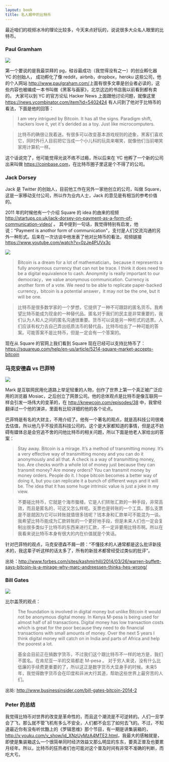 ```yaml
---
layout: book
title: 名人眼中的比特币
---
```


最近咱们的视频冰冷的理论比较多，今天来点好玩的，说说很多大众名人眼里的比特币。


### Paul Gramham

![](http://media.happycasts.net/pic/peterpic/pg.jpg)

第一个要说的是我最崇拜的 pg，硅谷最成功（我觉得没有之一）的创业孵化器 YC 的创始人，
成功孵化了像 reddit，airbnb，dropbox，heroku 这些公司，他的个人网站 <http://www.paulgraham.com/>上面有很多文章是创业者必读的，这些内容也被编成一本书叫做《黑客与画家》，北京这边的书店我以前看到都有卖的。
大家可以到 YC 的官方论坛 Hacker News 上面跟他讨论问题，就像这里 <https://news.ycombinator.com/item?id=5402424> 有人问到了他对于比特币的看法，下面是他的回答：

> I am very intrigued by Bitcoin.  It has all the signs.
    Paradigm shift, hackers love it, yet it's derided as
    a toy.  Just like microcomputers.

> 比特币的确很让我着迷。有很多可以改变基本游戏规则的迹象，黑客们喜欢它，同时外行人目前把它当成一个小儿科的玩具来嘲笑，就像他们当前嘲笑家用计算机一样。

这个话说完了，他可能觉得光说不练不过瘾，所以后来在 YC 他孵了一个新的公司出来叫做 <https://coinbase.com>，在比特币圈子里这是个不得了的公司。

### Jack Dorsey

Jack 是 Twitter 的创始人，目前他工作在另外一家他创立的公司，叫做 Square，这是一家移动支付公司，所以作为业内人士，Jack 的意见是有相当的参考价值的。

2011 年的时候他有一个介绍 Square 的 idea 的由来的视频 <http://startups.co.uk/jack-dorsey-on-payment-as-a-form-of-communication-video/> 。 其中提到一句话，我觉得特别有启发，他说：“Payment is anothor form of communication"，支付是人们交流沟通的另外一种形式。后来在一次访谈中他发表了他对比特币的看法，视频链接 <https://www.youtube.com/watch?v=0zJe4PUVx3c>

![](http://media.happycasts.net/pic/peterpic/jd_youtube.png)

>Bitcoin is a dream for a lot of mathematician，because it represents a fully anonymous currency that can not be trace. I think it does need to be a digital equivalence to cash. Anonymity is really important to our democracy，we value anonymous communication. Currency is another form of a vote. We need to be able to replicate paper-backed currency，bitcoin is a potential answer，it may not be the one, but it will be one.

>比特币是很多数学家的一个梦想，它提供了一种不可跟踪的匿名货币。我希望比特币能成为现金的一种替代品。匿名对于我们的民主是非常重要的，我们认为人和人之间的匿名沟通很重要。货币可以说是另一种形式的选票。人们应该有权力去自己弄出纸质法币的替代品，比特币给出了一种可能的答案。可能答案不是比特币，但是一定会有一个答案的。

现在从 Square 的官网上我们看到 Square 现在已经可以支持比特币了：<https://squareup.com/help/en-us/article/5214-square-market-accepts-bitcoin>


### 马克安德森 vs 巴菲特

![](http://media.happycasts.net/pic/peterpic/mark_warren.png)

Mark 是互联网民用化道路上举足轻重的人物，创作了世界上第一个真正被广泛应用的浏览器 Mosiac，之后创立了网景公司。他的总体观点是比特币是像互联网一样会引发一场伟大的变革的，在 <http://knewcoin.com/episodes/38> 中，我曾经翻译过一个他的演讲，里面有比较详细的他的各个论点。

巴菲特是有名的大财主，不用介绍了。他有一个著名的观点，就是高科技公司很难去估值，所以他几乎不投资高科技公司的。这个是大家都知道的事情，但是这不妨碍有媒体总是会穷追不舍的问他比特币的相关问题，所以下面是他老人家给出的答案：

>Stay away. Bitcoin is a mirage. It’s a method of transmitting money. It’s a very effective way of transmitting money and you can do it anonymously and all that. A check is a way of transmitting money, too. Are checks worth a whole lot of money just because they can transmit money? Are money orders? You can transmit money by money orders. People do it. I hope bitcoin becomes a better way of doing it, but you can replicate it a bunch of different ways and it will be. The idea that it has some huge intrinsic value is just a joke in my view.

>不要碰比特币，它就是个海市蜃楼。它是人们转账汇款的一种手段，非常高效，而且是匿名的，可这又怎么样呢。支票也是转账的一个工具，那么支票是不是就因为它可以转账就值很多钱呢？钱本身和汇款单可不能混为一谈。我希望比特币能成为汇款转账的一个更好地手段，但是未来人们也一定会复制出很多类似于比特币的东西来进行汇款，不一定非要用比特币啊。所以在我看来说比特币本身有很大的内在价值就是个笑话。

针对巴菲特的观点，马克安德森不屑一顾：“不懂技术的人通常都是这么批评新技术的，我这辈子听这样的话太多了，所有的新技术都曾经受过类似的批评”。


出处：<http://www.forbes.com/sites/kashmirhill/2014/03/26/warren-buffett-says-bitcoin-is-a-mirage-why-marc-andreessen-thinks-hes-wrong/>



### Bill Gates

![](http://media.happycasts.net/pic/peterpic/billgates.png)

比尔盖茨的观点：

>The foundation is involved in digital money but unlike Bitcoin it would not be anonymous digital money. In Kenya M-pesa is being used for almost half of all transactions. Digital money has low transaction costs which is great for the poor because they need to do financial transactions with small amounts of money. Over the next 5 years I think digital money will catch on in India and parts of Africa and help the poorest a lot.

>基金会目前正在搞数字货币，不过我们这个跟比特币不一样的地方是，我们不匿名。在肯尼亚一半的交易都走 M-pesa 。 对于穷人来说，没有什么比低廉的手续费更重要的了，所以这正是数字货币大显身手的时候。未来5年，我觉得数字货币会在印度和非洲大行其道，帮助这些世界上最穷苦的人们。

出处: <http://www.businessinsider.com/bill-gates-bitcoin-2014-2>

### Peter 的总结

我觉得比特币对世界的改变是革命性的，而且这个潮流是不可逆转的。人们一旦学会了飞，那么就不管飞机有多么不安全，人们都不会忘了如何去飞的。不过，不知道最近你有没有听优酷上的《罗辑思维》那个节目，有一期是讲集装箱的，<http://v.youku.com/v_show/id_XNzUyMzA4MTE2.html>，我最大的感触就是，即使是集装箱这么一个很简单同时经济效益又那么明显的东东，要真正普及也要累月经年。所以，比特币的狂热者们也可能对这个普及时间有非常不准确的判断，而吃大亏。
